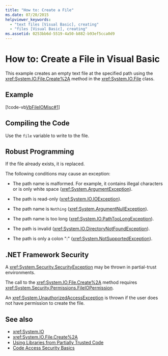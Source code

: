 ```yaml
---
title: "How to: Create a File"
ms.date: 07/20/2015
helpviewer_keywords: 
  - "text files [Visual Basic], creating"
  - "files [Visual Basic], creating"
ms.assetid: 0253bb6d-5519-4a50-b882-b93ef5cca0d9
---
```

# How to: Create a File in Visual Basic

This example creates an empty text file at the specified path using the <xref:System.IO.File.Create%2A> method in the <xref:System.IO.File> class.  
  
## Example  

 [!code-vb[VbFileIOMisc#1](~/samples/snippets/visualbasic/VS_Snippets_VBCSharp/VbFileIOMisc/VB/class2.vb#1)]  
  
## Compiling the Code  

 Use the `file` variable to write to the file.  
  
## Robust Programming  

 If the file already exists, it is replaced.  
  
 The following conditions may cause an exception:  
  
- The path name is malformed. For example, it contains illegal characters or is only white space (<xref:System.ArgumentException>).  
  
- The path is read-only (<xref:System.IO.IOException>).  
  
- The path name is `Nothing` (<xref:System.ArgumentNullException>).  
  
- The path name is too long (<xref:System.IO.PathTooLongException>).  
  
- The path is invalid (<xref:System.IO.DirectoryNotFoundException>).  
  
- The path is only a colon ":" (<xref:System.NotSupportedException>).  
  
## .NET Framework Security  

 A <xref:System.Security.SecurityException> may be thrown in partial-trust environments.  
  
 The call to the <xref:System.IO.File.Create%2A> method requires <xref:System.Security.Permissions.FileIOPermission>.  
  
 An <xref:System.UnauthorizedAccessException> is thrown if the user does not have permission to create the file.  
  
## See also

- <xref:System.IO>
- <xref:System.IO.File.Create%2A>
- [Using Libraries from Partially Trusted Code](../../../../framework/misc/using-libraries-from-partially-trusted-code.md)
- [Code Access Security Basics](../../../../framework/misc/code-access-security-basics.md)
